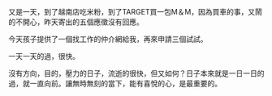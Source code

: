 又是一天，到了越南店吃米粉，到了TARGET買一包M＆M，因為買車的事，又鬧的不開心，昨天寄出的五個應徵沒有回應。

今天孩子提供了一個找工作的仲介網給我，再來申請三個試試。

一天一天的過，很快。

沒有方向，目的，壓力的日子，流逝的很快，但又如何？日子本來就是一日一日的過，就一直向前。讓無時無刻的當下，能有喜悅的心，是最重要的。
